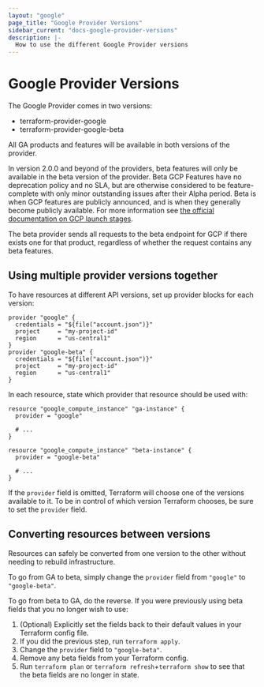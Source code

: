 ```yaml
---
layout: "google"
page_title: "Google Provider Versions"
sidebar_current: "docs-google-provider-versions"
description: |-
  How to use the different Google Provider versions
---
```


# Google Provider Versions

The Google Provider comes in two versions:

* terraform-provider-google
* terraform-provider-google-beta

All GA products and features will be available in both versions of the provider.

In version 2.0.0 and beyond of the providers, beta features will only be available in the beta version of the provider.
Beta GCP Features have no deprecation policy and no SLA, but are otherwise considered to be feature-complete
with only minor outstanding issues after their Alpha period. Beta is when GCP
features are publicly announced, and is when they generally become publicly
available. For more information see [the official documentation on GCP launch stages](https://cloud.google.com/terms/launch-stages).

The beta provider sends all requests to the beta endpoint for GCP if there exists one for that product, regardless of whether the request contains any beta features.

## Using multiple provider versions together

To have resources at different API versions, set up provider blocks for each version:

```hcl
provider "google" {
  credentials = "${file("account.json")}"
  project     = "my-project-id"
  region      = "us-central1"
}
provider "google-beta" {
  credentials = "${file("account.json")}"
  project     = "my-project-id"
  region      = "us-central1"
}
```

In each resource, state which provider that resource should be used with:

```hcl
resource "google_compute_instance" "ga-instance" {
  provider = "google"

  # ...
}

resource "google_compute_instance" "beta-instance" {
  provider = "google-beta"

  # ...
}
```

If the `provider` field is omitted, Terraform will choose one of the versions available to it. To be in control of which version Terraform chooses, be sure to set the `provider` field.

## Converting resources between versions

Resources can safely be converted from one version to the other without needing to rebuild infrastructure.

To go from GA to beta, simply change the `provider` field from `"google"` to `"google-beta"`.

To go from beta to GA, do the reverse. If you were previously using beta fields that you no longer wish to use:

1. (Optional) Explicitly set the fields back to their default values in your Terraform config file.
1. If you did the previous step, run `terraform apply`.
1. Change the `provider` field to `"google-beta"`.
1. Remove any beta fields from your Terraform config.
1. Run  `terraform plan` or `terraform refresh`+`terraform show` to see that the beta fields are no longer in state.